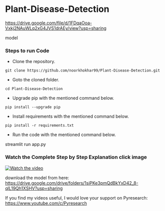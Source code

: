 # Plant-Disease-Detection
https://drive.google.com/file/d/1FDqaOoa-Vxkj2NAuWLq2xG4JVS1drAEy/view?usp=sharing

model



### Steps to run Code
- Clone the repository.
```
git clone https://github.com/noorkhokhar99/Plant-Disease-Detection.git
```
- Goto the cloned folder.
```
cd Plant-Disease-Detection

```
- Upgrade pip with the mentioned command below.
```
pip install --upgrade pip
```
- Install requirements with the mentioned command below.
```
pip install -r requirements.txt
```
- Run the code with the mentioned command below.

streamlit run app.py 
 




### Watch the Complete Step by Step Explanation click image

[![Watch the video](https://github.com/noorkhokhar99/Plant-Disease-Detection/blob/main/Pyresearch.png)](https://www.youtube.com/watch?v=jJmyfiyNv04)


download the model from here: https://drive.google.com/drive/folders/1siPKe3pmQdBkYxD42_8-qlL19Qh1XSHV?usp=sharing



If you find my videos useful,  I would love your support on Pyresearch: https://www.youtube.com/c/Pyresearch

